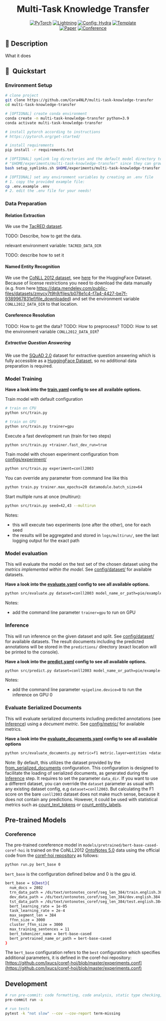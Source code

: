 <div align="center">

# Multi-Task Knowledge Transfer

<a href="https://pytorch.org/get-started/locally/"><img alt="PyTorch" src="https://img.shields.io/badge/PyTorch-ee4c2c?logo=pytorch&logoColor=white"></a>
<a href="https://pytorchlightning.ai/"><img alt="Lightning" src="https://img.shields.io/badge/-Lightning-792ee5?logo=pytorchlightning&logoColor=white"></a>
<a href="https://hydra.cc/"><img alt="Config: Hydra" src="https://img.shields.io/badge/Config-Hydra-89b8cd"></a>
<a href="https://github.com/ChristophAlt/pytorch-ie-hydra-template"><img alt="Template" src="https://img.shields.io/badge/-PyTorch--IE--Hydra--Template-017F2F?style=flat&logo=github&labelColor=gray"></a><br>
[![Paper](http://img.shields.io/badge/paper-arxiv.1001.2234-B31B1B.svg)](https://www.nature.com/articles/nature14539)
[![Conference](http://img.shields.io/badge/AnyConference-year-4b44ce.svg)](https://papers.nips.cc/paper/2020)

</div>

## 📌 Description

What it does

## 🚀  Quickstart

### Environment Setup

```bash
# clone project
git clone https://github.com/Cora4NLP/multi-task-knowledge-transfer
cd multi-task-knowledge-transfer

# [OPTIONAL] create conda environment
conda create -n multi-task-knowledge-transfer python=3.9
conda activate multi-task-knowledge-transfer

# install pytorch according to instructions
# https://pytorch.org/get-started/

# install requirements
pip install -r requirements.txt

# [OPTIONAL] symlink log directories and the default model directory to
# "$HOME/experiments/multi-task-knowledge-transfer" since they can grow a lot
bash setup_symlinks.sh $HOME/experiments/multi-task-knowledge-transfer

# [OPTIONAL] set any environment variables by creating an .env file
# 1. copy the provided example file:
cp .env.example .env
# 2. edit the .env file for your needs!
```

### Data Preparation

#### Relation Extraction

We use the [TacRED dataset](https://nlp.stanford.edu/projects/tacred/).

TODO: Describe, how to get the data.

relevant environment variable: `TACRED_DATA_DIR`

TODO: describe how to set it

#### Named Entity Recognition

We use the [CoNLL 2012 dataset](https://aclanthology.org/W13-3516/), see
[here](https://huggingface.co/datasets/conll2012_ontonotesv5) for the HuggingFace Dataset.
Because of license restrictions you need to download the data manually (e.g. from here
https://data.mendeley.com/public-files/datasets/zmycy7t9h9/files/b078e1c4-f7a4-4427-be7f-9389967831ef/file_downloaded)
and set the environment variable `CONLL2012_DATA_DIR` to that location.

#### Coreference Resolution

TODO: How to get the data?
TODO: How to preprocess?
TODO: How to set the environment variable `CONLL2012_DATA_DIR`?

##### Extractive Question Answering

We use the [SQuAD 2.0](https://rajpurkar.github.io/SQuAD-explorer/) dataset for extractive question
answering which is fully accessible as a [HuggingFace Dataset](https://huggingface.co/datasets/squad_v2),
so no additional data preparation is required.

### Model Training

**Have a look into the [train.yaml](configs/train.yaml) config to see all available options.**

Train model with default configuration

```bash
# train on CPU
python src/train.py

# train on GPU
python src/train.py trainer=gpu
```

Execute a fast development run (train for two steps)

```bash
python src/train.py +trainer.fast_dev_run=true
```

Train model with chosen experiment configuration from [configs/experiment/](configs/experiment/)

```bash
python src/train.py experiment=conll2003
```

You can override any parameter from command line like this

```bash
python train.py trainer.max_epochs=20 datamodule.batch_size=64
```

Start multiple runs at once (multirun):

```bash
python src/train.py seed=42,43 --multirun
```

Notes:

- this will execute two experiments (one after the other), one for each seed
- the results will be aggregated and stored in `logs/multirun/`, see the last logging output for the exact path

### Model evaluation

This will evaluate the model on the test set of the chosen dataset using the *metrics implemented within the model*.
See [config/dataset/](configs/dataset/) for available datasets.

**Have a look into the [evaluate.yaml](configs/evaluate.yaml) config to see all available options.**

```bash
python src/evaluate.py dataset=conll2003 model_name_or_path=pie/example-ner-spanclf-conll03
```

Notes:

- add the command line parameter `trainer=gpu` to run on GPU

### Inference

This will run inference on the given dataset and split. See [config/dataset/](configs/dataset/) for available datasets.
The result documents including the predicted annotations will be stored in the `predictions/` directory (exact
location will be printed to the console).

**Have a look into the [predict.yaml](configs/predict.yaml) config to see all available options.**

```bash
python src/predict.py dataset=conll2003 model_name_or_path=pie/example-ner-spanclf-conll03
```

Notes:

- add the command line parameter `+pipeline.device=0` to run the inference on GPU 0

### Evaluate Serialized Documents

This will evaluate serialized documents including predicted annotations (see [Inference](#inference)) using a
*document metric*. See [config/metric/](configs/metric/) for available metrics.

**Have a look into the [evaluate_documents.yaml](configs/evaluate_documents.yaml) config to see all available options**

```bash
python src/evaluate_documents.py metric=f1 metric.layer=entities +dataset.data_dir=PATH/TO/DIR/WITH/SPLITS
```

Note: By default, this utilizes the dataset provided by the
[from_serialized_documents](configs/dataset/from_serialized_documents.yaml) configuration. This configuration is
designed to facilitate the loading of serialized documents, as generated during the [Inference](#inference) step. It
requires to set the parameter `data_dir`. If you want to use a different dataset,
you can override the `dataset` parameter as usual with any existing dataset config, e.g `dataset=conll2003`. But
calculating the F1 score on the bare `conll2003` dataset does not make much sense, because it does not contain any
predictions. However, it could be used with statistical metrics such as
[count_text_tokens](configs/metric/count_text_tokens.yaml) or
[count_entity_labels](configs/metric/count_entity_labels.yaml).

## Pre-trained Models

### Coreference

The pre-trained coreference model in `models/pretrained/bert-base-cased-coref-hoi` is trained on the CoNLL2012 [OntoNotes 5.0](https://catalog.ldc.upenn.edu/LDC2013T19) data using the official code from the [coref-hoi repository](https://github.com/lxucs/coref-hoi/) as follows:

```bash
python run.py bert_base 0
```

`bert_base` is the configuration defined below and 0 is the gpu id.

```bash
bert_base = ${best}{
  num_docs = 2802
  trn_data_path = /ds/text/ontonotes_coref/seg_len_384/train.english.384.jsonlines
  dev_data_path = /ds/text/ontonotes_coref/seg_len_384/dev.english.384.jsonlines
  tst_data_path = /ds/text/ontonotes_coref/seg_len_384/test.english.384.jsonlines
  bert_learning_rate = 1e-05
  task_learning_rate = 2e-4
  max_segment_len = 384
  ffnn_size = 3000
  cluster_ffnn_size = 3000
  max_training_sentences = 11
  bert_tokenizer_name = bert-base-cased
  bert_pretrained_name_or_path = bert-base-cased
}
```

The `bert_base` configuration refers to the `best` configuration which specifies additional parameters, it is defined in the coref-hoi repository: [https://github.com/lxucs/coref-hoi/blob/master/experiments.conf](https://github.com/lxucs/coref-hoi/blob/master/experiments.conf)

## Development

```bash
# run pre-commit: code formatting, code analysis, static type checking, and more (see .pre-commit-config.yaml)
pre-commit run -a

# run tests
pytest -k "not slow" --cov --cov-report term-missing
```
